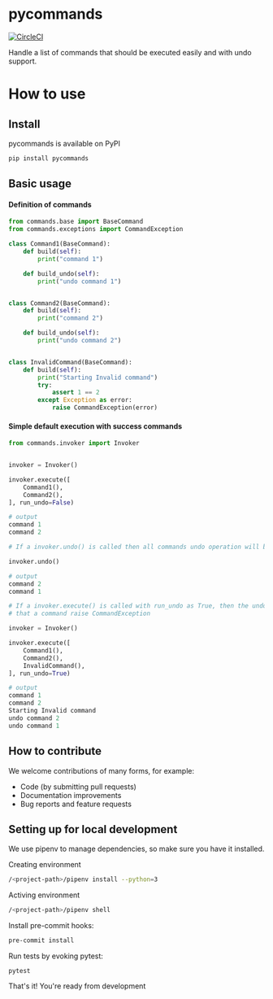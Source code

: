 # pycommands
[![CircleCI](https://circleci.com/gh/rafaelcassau/pycommands.svg?style=svg)](https://circleci.com/gh/rafaelcassau/pycommands)

Handle a list of commands that should be executed easily and with undo support.

# How to use

## Install
pycommands is available on PyPI

```bash
pip install pycommands
```

## Basic usage

#### Definition of commands
```python
from commands.base import BaseCommand
from commands.exceptions import CommandException

class Command1(BaseCommand):
    def build(self):
        print("command 1")

    def build_undo(self):
        print("undo command 1")


class Command2(BaseCommand):
    def build(self):
        print("command 2")

    def build_undo(self):
        print("undo command 2")


class InvalidCommand(BaseCommand):
    def build(self):
        print("Starting Invalid command")
        try:
            assert 1 == 2
        except Exception as error:
            raise CommandException(error)
```

#### Simple default execution with success commands

```python
from commands.invoker import Invoker


invoker = Invoker()

invoker.execute([
    Command1(),
    Command2(),
], run_undo=False)

# output
command 1
command 2

# If a invoker.undo() is called then all commands undo operation will be done in the LIFO order.

invoker.undo()

# output
command 2
command 1

# If a invoker.execute() is called with run_undo as True, then the undo operation will be done always
# that a command raise CommandException

invoker = Invoker()

invoker.execute([
    Command1(),
    Command2(),
    InvalidCommand(),
], run_undo=True)

# output
command 1
command 2
Starting Invalid command
undo command 2
undo command 1
```
## How to contribute

We welcome contributions of many forms, for example:
- Code (by submitting pull requests)
- Documentation improvements
- Bug reports and feature requests

## Setting up for local development

We use pipenv to manage dependencies, so make sure you have it installed.

Creating environment
```bash
/<project-path>/pipenv install --python=3
```

Activing environment
```bash
/<project-path>/pipenv shell
```

Install pre-commit hooks:
```bash
pre-commit install
```

Run tests by evoking pytest:
```
pytest
```

That's it! You're ready from development
